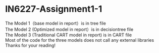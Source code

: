 # IN6227-Assignment1-1
The Model 1（base model in report）is in tree file  
The Model 2 (Optimized model in report）is in decisiontree file  
The Model 3 (Traditional CART model in report) is in CART file  
Most of the code for the three models does not call any external libraries  
Thanks for your reading!
